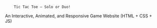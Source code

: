         Tic Tac Toe – Solo or Duo!

 An Interactive, Animated, and Responsive Game Website (HTML + CSS + JS)
